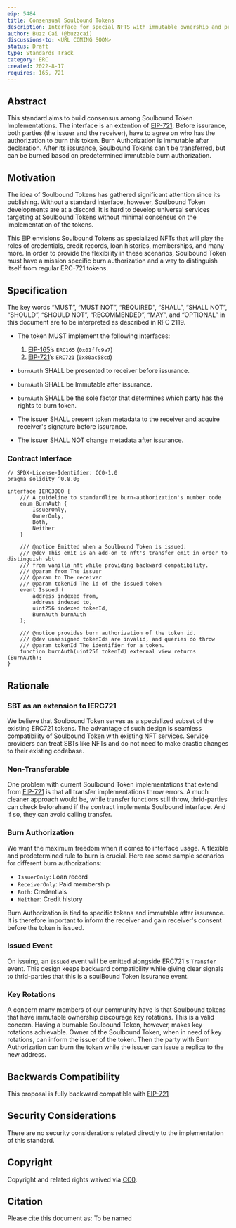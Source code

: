```yaml
---
eip: 5484
title: Consensual Soulbound Tokens
description: Interface for special NFTS with immutable ownership and pre-determined immutable burn authorization
author: Buzz Cai (@buzzcai)
discussions-to: <URL COMING SOON>
status: Draft
type: Standards Track
category: ERC
created: 2022-8-17
requires: 165, 721
---
```



## Abstract
This standard aims to build consensus among Soulbound Token Implementations. The interface is an extention of [EIP-721](./eip-721.md). Before issurance, both parties (the issuer and the receiver), have to agree on who has the authorization to burn this token. Burn Authorization is immutable after declaration. After its issurance, Soulbound Tokens can't be transferred, but can be burned based on predetermined immutable burn authorization.  

## Motivation
The idea of Soulbound Tokens has gathered significant attention since its publishing. Without a standard interface, however, Soulbound Token developments are at a discord. It is hard to develop universal services targeting at Soulbound Tokens without minimal consensus on the implementation of the tokens. 

This EIP envisions Soulbound Tokens as specialized NFTs that will play the roles of credentials, credit records, loan histories, memberships, and many more. In order to provide the flexibility in these scenarios, Soulbound Token must have a mission specific burn authorization and a way to distinguish itself from regular ERC-721 tokens.

## Specification
The key words “MUST”, “MUST NOT”, “REQUIRED”, “SHALL”, “SHALL NOT”, “SHOULD”, “SHOULD NOT”, “RECOMMENDED”, “MAY”, and “OPTIONAL” in this document are to be interpreted as described in RFC 2119.

- The token MUST implement the following interfaces:

  1. [EIP-165](./eip-165.md)’s `ERC165` (`0x01ffc9a7`)
  1. [EIP-721](./eip-721.md)’s `ERC721` (`0x80ac58cd`)

- `burnAuth` SHALL be presented to receiver before issurance. 
- `burnAuth` SHALL be Immutable after issurance.
- `burnAuth` SHALL be the sole factor that determines which party has the rights to burn token.
- The issuer SHALL present token metadata to the receiver and acquire receiver's signature before issurance.
- The issuer SHALL NOT change metadata after issurance.

### Contract Interface
```solidity
// SPDX-License-Identifier: CC0-1.0
pragma solidity ^0.8.0;

interface IERC3000 {
    /// A guideline to standardlize burn-authorization's number code
    enum BurnAuth {
        IssuerOnly,
        OwnerOnly,
        Both,
        Neither
    }

    /// @notice Emitted when a Soulbound Token is issued.
    /// @dev This emit is an add-on to nft's transfer emit in order to distinguish sbt 
    /// from vanilla nft while providing backward compatibility.
    /// @param from The issuer
    /// @param to The receiver
    /// @param tokenId The id of the issued token
    event Issued (
        address indexed from,
        address indexed to,
        uint256 indexed tokenId,
        BurnAuth burnAuth
    );

    /// @notice provides burn authorization of the token id.
    /// @dev unassigned tokenIds are invalid, and queries do throw
    /// @param tokenId The identifier for a token.
    function burnAuth(uint256 tokenId) external view returns (BurnAuth);
}
```

## Rationale
### SBT as an extension to IERC721
We believe that Soulbound Token serves as a specialized subset of the existing ERC721 tokens. The advantage of such design is seamless compatibility of Soulbound Token with existing NFT services. Service providers can treat SBTs like NFTs and do not need to make drastic changes to their existing codebase. 

### Non-Transferable 
One problem with current Soulbound Token implementations that extend from [EIP-721](./eip-721.md) is that all transfer implementations throw errors. A much cleaner approach would be, while transfer functions still throw, thrid-parties can check beforehand if the contract implements Soulbound interface. And if so, they can avoid calling transfer. 

### Burn Authorization
We want the maximum freedom when it comes to interface usage. A flexible and predetermined rule to burn is crucial. Here are some sample scenarios for different burn authorizations:
-  `IssuerOnly`: Loan record
- `ReceiverOnly`: Paid membership
- `Both`: Credentials
- `Neither`: Credit history 

Burn Authorization is tied to specific tokens and immutable after issurance. It is therefore important to inform the receiver and gain receiver's consent before the token is issued.

### Issued Event
On issuing, an `Issued` event will be emitted alongside ERC721's `Transfer` event. This design keeps backward compatibility while giving clear signals to thrid-parties that this is a soulBound Token issurance event.

### Key Rotations
A concern many members of our community have is that Soulbound tokens that have immutable ownership discourage key rotations. This is a valid concern. Having a burnable Soulbound Token, however, makes key rotations achievable. Owner of the Soulbound Token, when in need of key rotations, can inform the issuer of the token. Then the party with Burn Authorization can burn the token while the issuer can issue a replica to the new address. 

## Backwards Compatibility
This proposal is fully backward compatible with [EIP-721](./eip-721.md)

## Security Considerations
There are no security considerations related directly to the implementation of this standard.

## Copyright
Copyright and related rights waived via [CC0](../LICENSE.md).

## Citation
Please cite this document as:
To be named
